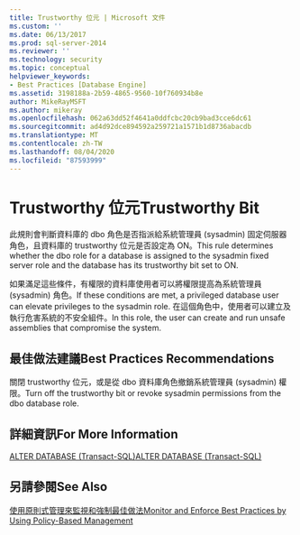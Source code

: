 ```yaml
---
title: Trustworthy 位元 | Microsoft 文件
ms.custom: ''
ms.date: 06/13/2017
ms.prod: sql-server-2014
ms.reviewer: ''
ms.technology: security
ms.topic: conceptual
helpviewer_keywords:
- Best Practices [Database Engine]
ms.assetid: 3198188a-2b59-4865-9560-10f760934b8e
author: MikeRayMSFT
ms.author: mikeray
ms.openlocfilehash: 062a63dd52f4641a0ddfcbc20cb9bad3cce6dc61
ms.sourcegitcommit: ad4d92dce894592a259721a1571b1d8736abacdb
ms.translationtype: MT
ms.contentlocale: zh-TW
ms.lasthandoff: 08/04/2020
ms.locfileid: "87593999"
---
```

# <a name="trustworthy-bit"></a><span data-ttu-id="c71a8-102">Trustworthy 位元</span><span class="sxs-lookup"><span data-stu-id="c71a8-102">Trustworthy Bit</span></span>
  <span data-ttu-id="c71a8-103">此規則會判斷資料庫的 dbo 角色是否指派給系統管理員 (sysadmin) 固定伺服器角色，且資料庫的 trustworthy 位元是否設定為 ON。</span><span class="sxs-lookup"><span data-stu-id="c71a8-103">This rule determines whether the dbo role for a database is assigned to the sysadmin fixed server role and the database has its trustworthy bit set to ON.</span></span>  
  
 <span data-ttu-id="c71a8-104">如果滿足這些條件，有權限的資料庫使用者可以將權限提高為系統管理員 (sysadmin) 角色。</span><span class="sxs-lookup"><span data-stu-id="c71a8-104">If these conditions are met, a privileged database user can elevate privileges to the sysadmin role.</span></span> <span data-ttu-id="c71a8-105">在這個角色中，使用者可以建立及執行危害系統的不安全組件。</span><span class="sxs-lookup"><span data-stu-id="c71a8-105">In this role, the user can create and run unsafe assemblies that compromise the system.</span></span>  
  
## <a name="best-practices-recommendations"></a><span data-ttu-id="c71a8-106">最佳做法建議</span><span class="sxs-lookup"><span data-stu-id="c71a8-106">Best Practices Recommendations</span></span>  
 <span data-ttu-id="c71a8-107">關閉 trustworthy 位元，或是從 dbo 資料庫角色撤銷系統管理員 (sysadmin) 權限。</span><span class="sxs-lookup"><span data-stu-id="c71a8-107">Turn off the trustworthy bit or revoke sysadmin permissions from the dbo database role.</span></span>  
  
## <a name="for-more-information"></a><span data-ttu-id="c71a8-108">詳細資訊</span><span class="sxs-lookup"><span data-stu-id="c71a8-108">For More Information</span></span>  
 [<span data-ttu-id="c71a8-109">ALTER DATABASE &#40;Transact-SQL&#41;</span><span class="sxs-lookup"><span data-stu-id="c71a8-109">ALTER DATABASE &#40;Transact-SQL&#41;</span></span>](/sql/t-sql/statements/alter-database-transact-sql)  
  
## <a name="see-also"></a><span data-ttu-id="c71a8-110">另請參閱</span><span class="sxs-lookup"><span data-stu-id="c71a8-110">See Also</span></span>  
 [<span data-ttu-id="c71a8-111">使用原則式管理來監視和強制最佳做法</span><span class="sxs-lookup"><span data-stu-id="c71a8-111">Monitor and Enforce Best Practices by Using Policy-Based Management</span></span>](monitor-and-enforce-best-practices-by-using-policy-based-management.md)  
  
  
